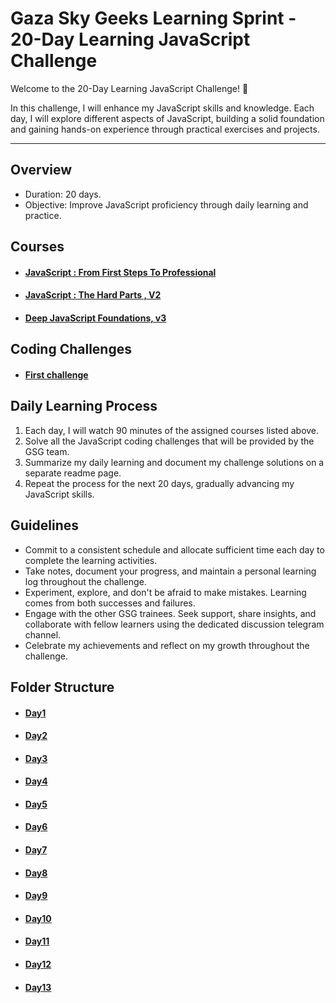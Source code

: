 # Gaza Sky Geeks Learning Sprint - 20-Day Learning JavaScript Challenge

 Welcome to the 20-Day Learning JavaScript Challenge! 🚀

In this challenge, I will enhance my JavaScript skills and knowledge. Each day, I will explore different aspects of JavaScript, building a solid foundation and gaining hands-on experience through practical exercises and projects.

---

## Overview

- Duration: 20 days.
- Objective: Improve JavaScript proficiency through daily learning and practice.

## Courses

- #### [JavaScript : From First Steps To Professional](https://frontendmasters.com/courses/javascript-first-steps/)
- #### [JavaScript : The Hard Parts , V2](https://frontendmasters.com/courses/javascript-hard-parts-v2/)
- #### [Deep JavaScript Foundations, v3](https://frontendmasters.com/courses/deep-javascript-v3/)

## Coding Challenges
- #### [First challenge](https://www.freecodecamp.org/learn/javascript-algorithms-and-data-structures/basic-algorithm-scripting/convert-celsius-to-fahrenheit)

## Daily Learning Process
1. Each day, I will watch 90 minutes of the assigned courses listed above.
2. Solve all the JavaScript coding challenges that will be provided by the GSG team.
3. Summarize my daily learning and document my challenge solutions on a separate readme page.
4. Repeat the process for the next 20 days, gradually advancing my JavaScript skills.

## Guidelines
- Commit to a consistent schedule and allocate sufficient time each day to complete the learning activities.
- Take notes, document your progress, and maintain a personal learning log throughout the challenge.
- Experiment, explore, and don't be afraid to make mistakes. Learning comes from both successes and failures.
- Engage with the other GSG trainees. Seek support, share insights, and collaborate with fellow learners using the dedicated discussion telegram channel.
- Celebrate my achievements and reflect on my growth throughout the challenge.

## Folder Structure
- #### [Day1](https://github.com/aya-soghayyer/Mastering-JavaScript-in-20-Days/blob/main/Day1.md)
- #### [Day2](https://github.com/aya-soghayyer/Mastering-JavaScript-in-20-Days/blob/main/Day2.md)
- #### [Day3](https://github.com/aya-soghayyer/Mastering-JavaScript-in-20-Days/blob/main/Day3.md)
- #### [Day4](https://github.com/aya-soghayyer/Mastering-JavaScript-in-20-Days/blob/main/Day4.md)
- #### [Day5](https://github.com/aya-soghayyer/Mastering-JavaScript-in-20-Days/blob/main/Day5.md)
- #### [Day6](https://github.com/aya-soghayyer/Mastering-JavaScript-in-20-Days/blob/main/Day6.md)
- #### [Day7](https://github.com/aya-soghayyer/Mastering-JavaScript-in-20-Days/blob/main/Day7.md)
- #### [Day8](https://github.com/aya-soghayyer/Mastering-JavaScript-in-20-Days/blob/main/Day8.md)
- #### [Day9](https://github.com/aya-soghayyer/Mastering-JavaScript-in-20-Days/blob/main/Day9.md)
- #### [Day10](https://github.com/aya-soghayyer/Mastering-JavaScript-in-20-Days/blob/main/Day10.md)
- #### [Day11](https://github.com/aya-soghayyer/Mastering-JavaScript-in-20-Days/edit/main/Day11.md)
- #### [Day12](https://github.com/aya-soghayyer/Mastering-JavaScript-in-20-Days/blob/main/Day12.md)
- #### [Day13](https://github.com/aya-soghayyer/Mastering-JavaScript-in-20-Days/blob/main/Day13.md)

